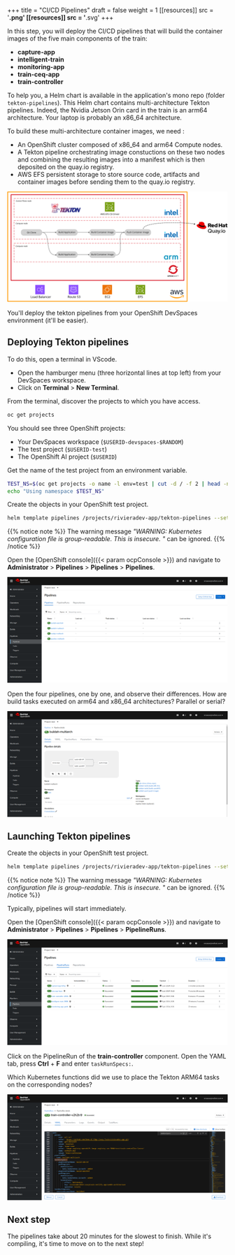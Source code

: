+++
title = "CI/CD Pipelines"
draft = false
weight = 1
[[resources]]
  src = '**.png'
[[resources]]
  src = '**.svg'
+++

In this step, you will deploy the CI/CD pipelines that will build the container images of the five main components of the train:

- **capture-app**
- **intelligent-train**
- **monitoring-app**
- **train-ceq-app**
- **train-controller**

To help you, a Helm chart is available in the application's mono repo (folder `tekton-pipelines`).
This Helm chart contains multi-architecture Tekton pipelines.
Indeed, the Nvidia Jetson Orin card in the train is an arm64 architecture.
Your laptop is probably an x86_64 architecture.

To build these multi-architecture container images, we need :

- An OpenShift cluster composed of x86_64 and arm64 Compute nodes.
- A Tekton pipeline orchestrating image constuctions on these two nodes and combining the resulting images into a manifest which is then deposited on the quay.io registry.
- AWS EFS persistent storage to store source code, artifacts and container images before sending them to the quay.io registry.

[![](pipelines.svg)](https://www.itix.fr/blog/build-multi-architecture-container-images-with-kubernetes-buildah-tekton-aws/)

You'll deploy the tekton pipelines from your OpenShift DevSpaces environment (it'll be easier).

## Deploying Tekton pipelines

To do this, open a terminal in VScode.

- Open the hamburger menu (three horizontal lines at top left) from your DevSpaces workspace.
- Click on **Terminal** > **New Terminal**.

From the terminal, discover the projects to which you have access.

```sh
oc get projects
```

You should see three OpenShift projects:

- Your DevSpaces workspace (`$USERID-devspaces-$RANDOM`)
- The test project (`$USERID-test`)
- The OpenShift AI project (`$USERID`)

Get the name of the test project from an environment variable.

```sh
TEST_NS=$(oc get projects -o name -l env=test | cut -d / -f 2 | head -n 1)
echo "Using namespace $TEST_NS"
```

Create the objects in your OpenShift test project.

```sh
helm template pipelines /projects/rivieradev-app/tekton-pipelines --set namespace="$TEST_NS" | oc apply -f -
```

{{% notice note %}}
The warning message *"WARNING: Kubernetes configuration file is group-readable. This is insecure. "* can be ignored.
{{% /notice %}}

Open the [OpenShift console]({{< param ocpConsole >}}) and navigate to **Administrator** > **Pipelines** > **Pipelines** > **Pipelines**.

![](pipelines.png)

Open the four pipelines, one by one, and observe their differences.
How are build tasks executed on arm64 and x86_64 architectures?
Parallel or serial?

![](pipeline-buildah.png)

## Launching Tekton pipelines

Create the objects in your OpenShift test project.

```sh
helm template pipelines /projects/rivieradev-app/tekton-pipelines --set namespace="$TEST_NS" --set runPipelines=true | oc create -f -
```

{{% notice note %}}
The warning message *"WARNING: Kubernetes configuration file is group-readable. This is insecure. "* can be ignored.
{{% /notice %}}

Typically, pipelines will start immediately.

Open the [OpenShift console]({{< param ocpConsole >}}) and navigate to **Administrator** > **Pipelines** > **Pipelines** > **PipelineRuns**.

![](pipelineruns.png)

Click on the PipelineRun of the **train-controller** component.
Open the YAML tab, press **Ctrl** + **F** and enter `taskRunSpecs:`.

Which Kubernetes functions did we use to place the Tekton ARM64 tasks on the corresponding nodes?

![](pipelinerun-taskrunspecs.png)

## Next step

The pipelines take about 20 minutes for the slowest to finish.
While it's compiling, it's time to move on to the next step!
